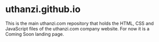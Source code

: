 # uthanzi.github.io
This is the main uthanzi.com repository that holds the HTML, CSS and JavaScript files of the uthanzi.com company website. For now it is a Coming Soon landing page.
